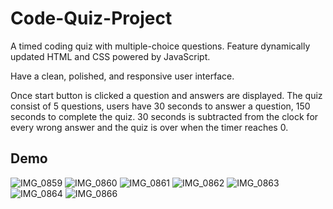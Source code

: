 # Code-Quiz-Project
A timed coding quiz with multiple-choice questions.
Feature dynamically updated HTML and CSS powered by JavaScript.

Have a clean, polished, and responsive user interface.

Once start button is clicked a question and answers are displayed.
The quiz consist of 5 questions, users have 30 seconds to answer a question, 150 seconds to complete the quiz.
30 seconds is subtracted from the clock for every wrong answer and the quiz is over when the timer reaches 0.

## Demo

![IMG_0859](https://user-images.githubusercontent.com/101056987/161434264-673ce3de-1697-41e8-bcf8-3ea41170baa5.jpg)
![IMG_0860](https://user-images.githubusercontent.com/101056987/161434270-faf88a45-a39e-4186-8e6d-b3dba4f38425.jpg)
![IMG_0861](https://user-images.githubusercontent.com/101056987/161434276-800b7444-b6ea-4715-a424-23548b022a88.jpg)
![IMG_0862](https://user-images.githubusercontent.com/101056987/161434277-c2782d66-ae2e-4126-b543-fbbac829cfb3.jpg)
![IMG_0863](https://user-images.githubusercontent.com/101056987/161434439-f2b115d3-2612-4b7a-a981-61d057e1b354.jpg)
![IMG_0864](https://user-images.githubusercontent.com/101056987/161434448-b9b94767-5e51-4f02-898d-21a5c0657b7c.jpg)
![IMG_0866](https://user-images.githubusercontent.com/101056987/161434458-da29b762-04c3-4497-a19c-ca544b512a93.jpg)

